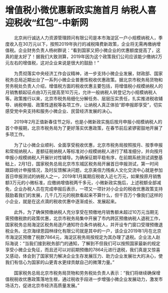 # 增值税小微优惠新政实施首月 纳税人喜迎税收“红包”-中新网

　　北京尚行诚达人力资源管理顾问有限公司是本市海淀区一户小规模纳税人，季度收入在30万元以下，按照2019年执行的减税降费新政策，企业将无需再缴纳增值税。企业财务负责人杨树群说：“看到国家又把小微企业的优惠额度提高了，这真的是太好了！据我们大致测算，2019年因为这个政策我们公司应该能少缴纳2万元左右的增值税，这对企业来说是很大的鼓励！”

　　为贯彻落实中央经济工作会议精神，进一步支持小微企业发展，财政部、国家税务总局近期出台了一系列小微企业普惠性税收优惠政策。据北京市税务局货物和劳务税处负责人介绍，增值税方面的税收优惠主要包括，将增值税小规模纳税人的月销售额起征点由3万元提高至10万元，允许一般纳税人转登记为小规模纳税人等。政策推行以来，北京市税务局细化分解任务、层层压实责任，扎实推进税收辅导、纳税申报、政策性退税等各项工作，让纳税人真正体验“即申报即享受”，切实感受党中央支持和服务小微企业、民营经济发展的决心。

　　2019年2月正值新春佳节之际，也是小微新政实施后按月申报小规模纳税人的首个申报期，北京市税务局为了更好落实优惠政策，在春节前后紧锣密鼓地开展了多项工作。

　　为了让小微企业顺利、全面享受税收优惠，北京市税务局按照按月、按季申报和常规纳税人、差额征税纳税人等标准对小规模纳税人进行了精准细分，并向按月申报小规模纳税人开展针对性辅导。为确保征期平稳有序，在前期系统测试调整基础上，2月1日，国家税务总局北京市东城区税务局开展首日申报测试，第一时间跟踪统计申报情况，及时反馈解决问题，北京美倍力残疾人文化交流中心就是参加首日申报测试的纳税人之一，2019年1月属期应税收入近七万元，如果按原月销售额3万元的小微标准，应缴纳增值税两千多元，小微新政实施后，上述税额全部减免，企业办税人员在完成申报后表示，一项又一项针对小企业的税收优惠政策支持鼓励着我们的发展，几千几万元的税款看起来不算什么，但千百万个像我们这样的小企业，就是在这点滴的税收优惠中逐渐成长、发展起来。

　　此外，为了确保预缴纳税人充分享受在预缴地月销售额未超过10万元当期无需预缴税款的政策优惠，北京市税务局集中开展了市内跨区预缴纳税人退税工作，国家税务总局海淀区税务局逐户通知符合条件纳税人，并开设专门窗口受理预缴退税业务。北京海绿恩园林绿化有限公司就是其中的一户，该企业2019年1月在北京市海淀区预缴了税款7864元，海淀区税务局按规定为其办理了退税。企业法人赵际海说：“当我们接到税务部门的通知，了解到不但我们可以按照国家最新的规定享受小微企业免征，而且还可以对前期预缴的7864元进行退税，我们真是又惊喜又感动，体会到了国家努力解决企业生存发展压力、助力企业发展壮大的决心，使我们有信心为国家的山更青水更绿贡献自己的微薄力量。”

　　国家税务总局北京市税务局货物和劳务税处负责人表示：“我们将继续确保增值税税收优惠政策落地生根，通过税收手段进一步增强小微企业发展动力，激发市场活力，促进北京市经济高质量发展。”
